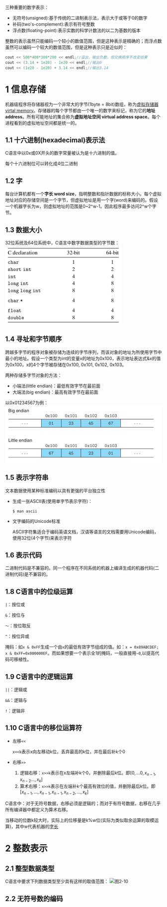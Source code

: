 三种重要的数字表示：
- 无符号(unsigned):基于传统的二进制表示法，表示大于或等于0的数字
- 补码(two's-complement):表示有符号整数
- 浮点数(floating-point):表示实数的科学计数法的以二为基数的版本

整数的表示虽然只能编码一个较小的数值范围，但是这种表示是精确的；而浮点数虽然可以编码一个较大的数值范围，但是这种表示只是近似的：
```cpp
cout << 500*400*300*200 << endl;//溢出，输出负数，但交换顺序不改变结果
cout << (3.14 + 1e20) - 1e20 << endl;//输出0
cout << (1e20 - 1e20) + 3.14 << endl;//输出3.14
```

# 1 信息存储
机器级程序将存储器视为一个非常大的字节(1byte = 8bit)数组，称为[虚拟存储器 virtal memory](./01_计算机系统漫游.md#73-虚拟存储器-virtual-memory)。存储器的每个字节都由一个唯一的数字来标记，称为它的**地址 address**。所有可能地址的集合称为**虚拟地址空间 virtual address space**。每个进程看到的虚拟地址空间都是统一的。
## 1.1 十六进制(hexadecimal)表示法
C语言中以0x或0X开头的数字常量被认为是十六进制的值。

每个十六进制位可以转化成4位二进制

## 1.2 字
每台计算机都有一个**字长 word size**，指明整数和指针数据的标称大小。每个虚拟地址对应的存储空间是一个字节，但虚拟地址是用一个字(word)来编码的。假设一个机器字长为w，则虚拟地址的范围是0~2^w-1。因此程序最多访问2^w个字节。

## 1.3 数据大小
32位系统及64位系统中，C语言中数字数据类型的字节数：
![C语言中数字数据类型的字节数](Images/2_1.png)

## 1.4 寻址和字节顺序
跨越多字节的程序对象被存储为连续的字节序列，而该对象的地址为所使用字节中最小的地址。假设一个类型为int的变量x的地址为0x100，表示地址表达式&x的值为0x100，x的4个字节被存储在0x100, 0x101, 0x102, 0x103。

两种存储多字节对象的方法：
- 小端法(little endian)：最低有效字节在最前面
- 大端法(big endian)：最高有效字节在最前面

以0x01234567为例：
![大小端](Images/2_2.png)

## 1.5 表示字符串
文本数据使用某种标准编码以具有更强的平台独立性

- 生成一张ASCII表(使用单字节表示字符)：
    ```shell
    $ man ascii
    ```
- 文字编码的Unicode标准

    ASCII字符集适合于编码英语文档，汉语等语言的文档需要用Unicode编码，使用32位(4个字节)来表示字符

## 1.6 表示代码
二进制代码是不兼容的。同一个程序在不同系统的机器上编译生成的机器代码(二进制代码)是不兼容的。

## 1.8 C语言中的位级运算
```|```：按位或

```&```：按位与

```～```：按位取反

```^```：按位异或

掩码：如```x & 0xFF```生成一个由```x```的最低有效字节组成的值。如：```x = 0x89ABCDEF; x & 0xFF=0x000000EF```。而如果想要一个表示全1的掩码，一般直接用```~0```,以提高代码可移植性。

## 1.9 C语言中的逻辑运算
```||```：逻辑或

```&&```：逻辑与

```!```：逻辑非

## 1.10 C语言中的移位运算符
- 左移```<<```
  
    ```x<<k```表示x向左移动k位，丢弃最高的k位，并在最后补k个0
- 右移```>>```

    1. 逻辑右移：```x>>k```表示在x左端补k个0，并删除最后k位。即$[0,...0,x_{n-1},x_{n-2}...,x_k]$
    2. 算术右移：```x>>k```表示在左端补k个最高有效位的值，并删除最后k位。即$[x_{n-1},...,x_{n-1},x_{n-1},x_{n-2},...,x_k]$

C语言中：对于无符号数据，右移必须是逻辑的；而对于有符号数据，右移在几乎所有编译器中都定义为算术右移。

当移动的位数k较大时，实际上的位移量是k%w位(实际为类似取余运算的取模运算)，其中w代表机器的[字长](#12-字)

# 2 整数表示
## 2.1 整型数据类型
C语言中要求下列数据类型至少具有这样的取值范围：
![图2-10](Images/2_3.png)

## 2.2 无符号数的编码
